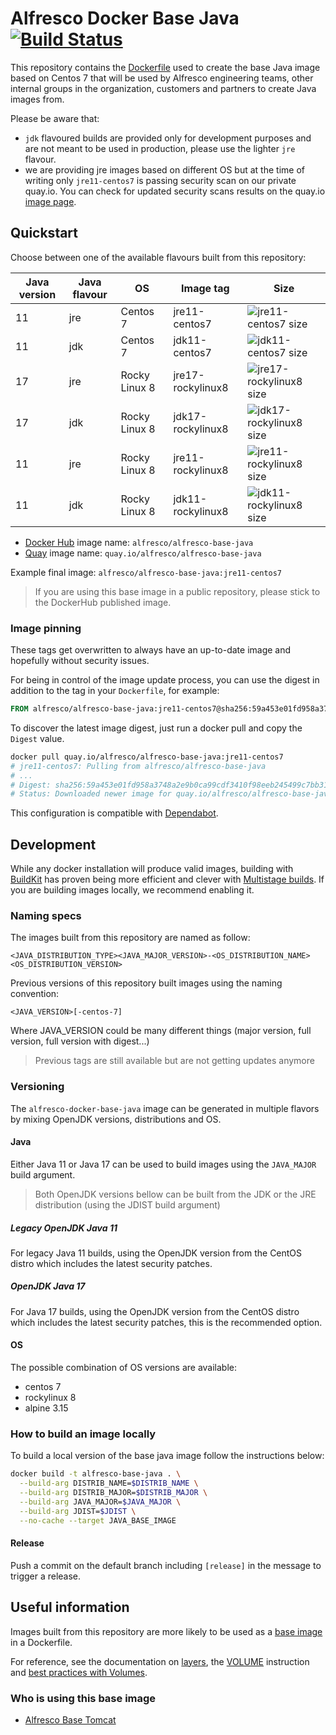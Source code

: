 # Alfresco Docker Base Java [![Build Status](https://img.shields.io/github/actions/workflow/status/Alfresco/alfresco-docker-base-java/main.yml?branch=master)](https://github.com/Alfresco/alfresco-docker-base-java/actions/workflows/main.yml)

This repository contains the [Dockerfile](Dockerfile) used to create the base
Java image based on Centos 7 that will be used by Alfresco engineering teams,
other internal groups in the organization, customers and partners to create Java
images from.

Please be aware that:

* `jdk` flavoured builds are provided only for development purposes and are not
  meant to be used in production, please use the lighter `jre` flavour.
* we are providing jre images based on different OS but at the time of writing
  only `jre11-centos7` is passing security scan on our private quay.io. You can
  check for updated security scans results on the quay.io [image
  page](https://quay.io/repository/alfresco/alfresco-base-java?tab=tags).

## Quickstart

Choose between one of the available flavours built from this repository:

Java version | Java flavour | OS            | Image tag         | Size
-------------|--------------|---------------|-------------------|-----------------------------
11           | jre          | Centos 7      | jre11-centos7     | ![jre11-centos7 size][1]
11           | jdk          | Centos 7      | jdk11-centos7     | ![jdk11-centos7 size][2]
17           | jre          | Rocky Linux 8 | jre17-rockylinux8 | ![jre17-rockylinux8 size][3]
17           | jdk          | Rocky Linux 8 | jdk17-rockylinux8 | ![jdk17-rockylinux8 size][4]
11           | jre          | Rocky Linux 8 | jre11-rockylinux8 | ![jre11-rockylinux8 size][5]
11           | jdk          | Rocky Linux 8 | jdk11-rockylinux8 | ![jdk11-rockylinux8 size][6]

[1]: https://img.shields.io/docker/image-size/alfresco/alfresco-base-java/jre11-centos7
[2]: https://img.shields.io/docker/image-size/alfresco/alfresco-base-java/jdk11-centos7
[3]: https://img.shields.io/docker/image-size/alfresco/alfresco-base-java/jre17-rockylinux8
[4]: https://img.shields.io/docker/image-size/alfresco/alfresco-base-java/jdk17-rockylinux8
[5]: https://img.shields.io/docker/image-size/alfresco/alfresco-base-java/jre11-rockylinux8
[6]: https://img.shields.io/docker/image-size/alfresco/alfresco-base-java/jdk11-rockylinux8

* [Docker Hub](https://hub.docker.com/r/alfresco/alfresco-base-java) image name: `alfresco/alfresco-base-java`
* [Quay](https://quay.io/repository/alfresco/alfresco-base-java) image name: `quay.io/alfresco/alfresco-base-java`

Example final image: `alfresco/alfresco-base-java:jre11-centos7`

> If you are using this base image in a public repository, please stick to the DockerHub published image.

### Image pinning

These tags get overwritten to always have an up-to-date image and hopefully
without security issues.

For being in control of the image update process, you can use the digest in
addition to the tag in your `Dockerfile`, for example:

```dockerfile
FROM alfresco/alfresco-base-java:jre11-centos7@sha256:59a453e01fd958a3748a2e9b0ca99cdf3410f98eeb245499c7bb31696e35bdf4
```

To discover the latest image digest, just run a docker pull and copy the
`Digest` value.

```sh
docker pull quay.io/alfresco/alfresco-base-java:jre11-centos7
# jre11-centos7: Pulling from alfresco/alfresco-base-java
# ...
# Digest: sha256:59a453e01fd958a3748a2e9b0ca99cdf3410f98eeb245499c7bb31696e35bdf4
# Status: Downloaded newer image for quay.io/alfresco/alfresco-base-java:jre11-centos7
```

This configuration is compatible with [Dependabot](https://docs.github.com/en/code-security/supply-chain-security/keeping-your-dependencies-updated-automatically/configuration-options-for-dependency-updates#configuration-options-for-private-registries).

## Development

While any docker installation will produce valid images, building with
[BuildKit](https://docs.docker.com/develop/develop-images/build_enhancements/)
has proven being more efficient and clever with [Multistage
builds](https://docs.docker.com/develop/develop-images/multistage-build/). If
you are building images locally, we recommend enabling it.

### Naming specs

The images built from this repository are named as follow:

`<JAVA_DISTRIBUTION_TYPE><JAVA_MAJOR_VERSION>-<OS_DISTRIBUTION_NAME><OS_DISTRIBUTION_VERSION>`

Previous versions of this repository built images using the naming convention:

`<JAVA_VERSION>[-centos-7]`

Where JAVA_VERSION could be many different things (major version, full version, full version with digest...)

> Previous tags are still available but are not getting updates anymore

### Versioning

The `alfresco-docker-base-java` image can be generated in multiple flavors by mixing OpenJDK versions, distributions and OS.

#### Java

Either Java 11 or Java 17 can be used to build images using the `JAVA_MAJOR` build argument.

> Both OpenJDK versions bellow can be built from the JDK or the JRE distribution (using the JDIST build argument)

##### Legacy OpenJDK Java 11

For legacy Java 11 builds, using the OpenJDK version from the CentOS distro which includes the latest security patches.

##### OpenJDK Java 17

For Java 17 builds, using the OpenJDK version from the CentOS distro which includes the latest security patches, this is the recommended option.

#### OS

The possible combination of OS versions are available:

* centos 7
* rockylinux 8
* alpine 3.15

### How to build an image locally

To build a local version of the base java image follow the instructions below:

```bash
docker build -t alfresco-base-java . \
  --build-arg DISTRIB_NAME=$DISTRIB_NAME \
  --build-arg DISTRIB_MAJOR=$DISTRIB_MAJOR \
  --build-arg JAVA_MAJOR=$JAVA_MAJOR \
  --build-arg JDIST=$JDIST \
  --no-cache --target JAVA_BASE_IMAGE
```

#### Release

Push a commit on the default branch including `[release]` in the message to trigger a release.

## Useful information

Images built from this repository are more likely to be used as a
[base image](https://docs.docker.com/glossary/#base-image) in a Dockerfile.

For reference, see the documentation on [layers](https://docs.docker.com/storage/storagedriver/#container-and-layers),
the [VOLUME](https://docs.docker.com/engine/reference/builder/#volume) instruction
and [best practices with Volumes](https://docs.docker.com/develop/develop-images/dockerfile_best-practices/#volume).

### Who is using this base image

* [Alfresco Base Tomcat](https://github.com/Alfresco/alfresco-docker-base-tomcat/blob/master/Dockerfile)
